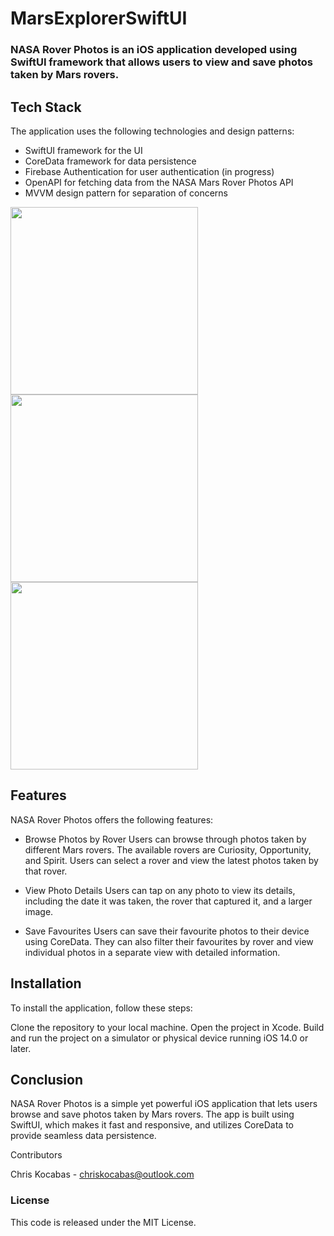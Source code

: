 # MarsExplorerSwiftUI

### NASA Rover Photos is an iOS application developed using SwiftUI framework that allows users to view and save photos taken by Mars rovers.

## Tech Stack
The application uses the following technologies and design patterns:

- SwiftUI framework for the UI
- CoreData framework for data persistence
- Firebase Authentication for user authentication (in progress)
- OpenAPI for fetching data from the NASA Mars Rover Photos API
- MVVM design pattern for separation of concerns


<p float="left">
  <img src="https://user-images.githubusercontent.com/75855099/222632181-bf9adbe9-c78d-4697-8deb-479fc3bba23a.png" width="300" />
  <img src="https://user-images.githubusercontent.com/75855099/222632214-bf23d7f0-2ac1-48de-94ec-20f1ede5b5c9.png" width="300" /> 
  <img src="https://user-images.githubusercontent.com/75855099/222632227-17b21d19-df4d-4112-a174-49266a32f361.png" width="300" />
</p>



## Features
NASA Rover Photos offers the following features:


- Browse Photos by Rover
Users can browse through photos taken by different Mars rovers. The available rovers are Curiosity, Opportunity, and Spirit. Users can select a rover and view the latest photos taken by that rover.


- View Photo Details
Users can tap on any photo to view its details, including the date it was taken, the rover that captured it, and a larger image.


- Save Favourites
Users can save their favourite photos to their device using CoreData. They can also filter their favourites by rover and view individual photos in a separate view with detailed information.

## Installation
To install the application, follow these steps:

Clone the repository to your local machine.
Open the project in Xcode.
Build and run the project on a simulator or physical device running iOS 14.0 or later.

## Conclusion
NASA Rover Photos is a simple yet powerful iOS application that lets users browse and save photos taken by Mars rovers. The app is built using SwiftUI, which makes it fast and responsive, and utilizes CoreData to provide seamless data persistence.

Contributors

Chris Kocabas - chriskocabas@outlook.com

### License
This code is released under the MIT License.

